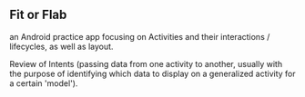## Fit or Flab

an Android practice app focusing on Activities and their interactions / lifecycles, as well as layout.

Review of Intents (passing data from one activity to another, usually with the purpose of identifying which data
to display on a generalized activity for a certain 'model').
